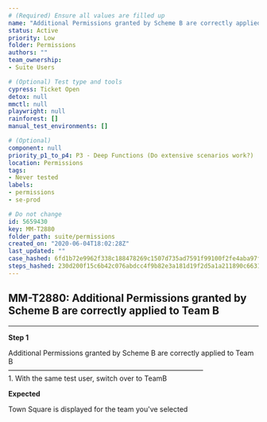 ```yaml
---
# (Required) Ensure all values are filled up
name: "Additional Permissions granted by Scheme B are correctly applied to Team B"
status: Active
priority: Low
folder: Permissions
authors: ""
team_ownership: 
- Suite Users

# (Optional) Test type and tools
cypress: Ticket Open
detox: null
mmctl: null
playwright: null
rainforest: []
manual_test_environments: []

# (Optional)
component: null
priority_p1_to_p4: P3 - Deep Functions (Do extensive scenarios work?)
location: Permissions
tags: 
- Never tested
labels: 
- permissions
- se-prod

# Do not change
id: 5659430
key: MM-T2880
folder_path: suite/permissions
created_on: "2020-06-04T18:02:28Z"
last_updated: ""
case_hashed: 6fd1b72e9962f338c188478269c1507d735ad7591f99100f2fe4aba97f357bfe59fe1936cca01f37755ca853e782212f
steps_hashed: 230d200f15c6b42c076abdcc4f9b82e3a181d19f2d5a1a211890c6631642a38af245f1f3d2e8328b6dcd635c08aacc00
---
```


## MM-T2880: Additional Permissions granted by Scheme B are correctly applied to Team B

---

**Step 1**

Additional Permissions granted by Scheme B are correctly applied to Team B\
————————————————————————————\
1\. With the same test user, switch over to TeamB

**Expected**

Town Square is displayed for the team you've selected
